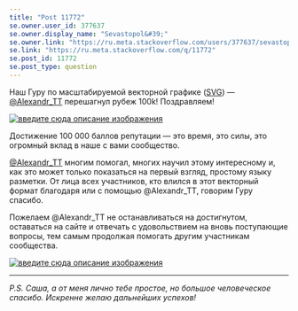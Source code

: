 ```yaml
---
title: "Post 11772"
se.owner.user_id: 377637
se.owner.display_name: "Sevastopol&#39;"
se.owner.link: "https://ru.meta.stackoverflow.com/users/377637/sevastopol"
se.link: "https://ru.meta.stackoverflow.com/q/11772"
se.post_id: 11772
se.post_type: question
---
```

<p>Наш Гуру по масштабируемой векторной графике (<a href="https://ru.stackoverflow.com/questions/tagged/svg">SVG</a>) — <a href="https://ru.stackoverflow.com/users/28748/alexandr-tt">@Alexandr_TT</a> перешагнул рубеж 100k! Поздравляем!</p>
<p><a href="https://i.stack.imgur.com/CWMvI.png" rel="nofollow noreferrer"><img src="https://i.stack.imgur.com/CWMvI.png" alt="введите сюда описание изображения" /></a></p>
<p>Достижение 100 000 баллов репутации — это время, это силы, это огромный вклад в наше с вами сообщество.</p>
<p><a href="https://ru.stackoverflow.com/users/28748/alexandr-tt">@Alexandr_TT</a> многим помогал, многих научил этому интересному и, как это может только показаться на первый взгляд, простому языку разметки. От лица всех участников, кто влился в этот векторный формат благодаря или с помощью @Alexandr_TT, говорим Гуру спасибо.</p>
<p>Пожелаем @Alexandr_TT не останавливаться на достигнутом, оставаться на сайте и отвечать с удовольствием на вновь поступающие вопросы, тем самым продолжая помогать другим участникам сообщества.</p>
<p><a href="https://i.stack.imgur.com/pcfs8.png" rel="nofollow noreferrer"><img src="https://i.stack.imgur.com/pcfs8.png" alt="введите сюда описание изображения" /></a></p>
<hr />
<p><em>P.S. Саша, а от меня лично тебе простое, но большое человеческое спасибо. Искренне желаю дальнейших успехов!</em></p>
